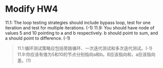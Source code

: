 # Modify HW4

11.1: The loop testing strategies should include bypass loop, test for one iteration and test for multiple iterations. (-1) 11.9: You should have node of values 5 and 10 pointing to a and b respectively. b should point to sum, and a should point to difference. (-1)

> 11.1:循环测试策略应包括旁路循环、一次迭代测试和多次迭代测试。(-1) 11.9:你应该有值为5和10的节点分别指向a和b。B应该指向和，a应该指向差。(1)